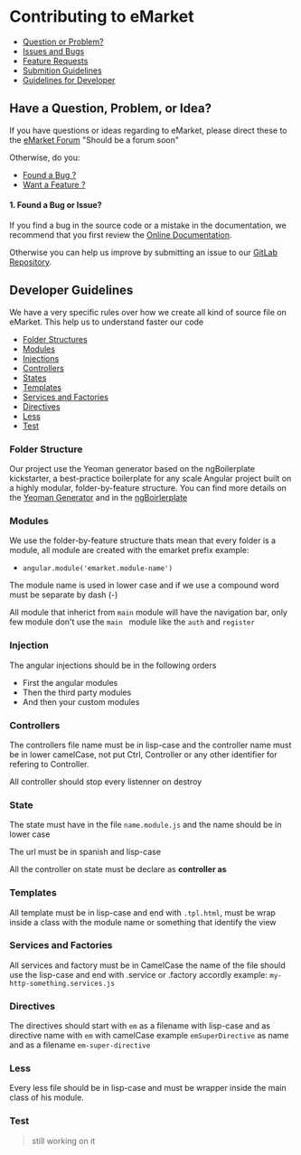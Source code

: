 # Contributing to eMarket 
 
 - [Question or Problem?](#have-a-question-problem-or-idea)
 - [Issues and Bugs](#bug)
 - [Feature Requests](#feature)
 - [Submition Guidelines](#feature)
 - [Guidelines for Developer](#developer)

## <a name="question"></a> Have a Question, Problem, or Idea?
If you have questions or ideas regarding to eMarket, please direct these to the [eMarket Forum](http://forum.emarket.do) "Should be a forum soon"

Otherwise, do you:

- [Found a Bug ?](#bug)
- [Want a Feature ?](#feature)

#### <a name="bug"></a>1. Found a Bug or Issue?
If you find a bug in the source code or a mistake in the documentation, we recommend that you first review the [Online Documentation](http://docs.emarket.do/).

Otherwise you can help us improve by submitting an issue to our
[GitLab Repository](https://gitlab.com/emarket/frontend/issues/new).


## <a name="developer"></a> Developer Guidelines
	
We have a very specific rules over how we create all kind of source file on eMarket. This help us to understand faster our code

 - [Folder Structures](#folders)
 - [Modules](#module)
 - [Injections](#injection)
 - [Controllers](#controller)
 - [States](#state)
 - [Templates](#template)
 - [Services and Factories](#module)
 - [Directives](#module)
 - [Less](#module)
 - [Test](#module)


### <a name="folders"></a> Folder Structure

Our project use the Yeoman generator based on the ngBoilerplate kickstarter, a best-practice boilerplate for any scale Angular project built on a highly modular, folder-by-feature structure. You can find more details on the [Yeoman Generator](https://github.com/thardy/generator-ngbp) and in the [ngBoirlerplate](https://github.com/ngbp/ngbp)

### <a name="module"></a> Modules

We use the folder-by-feature structure thats mean that every folder is a module, all module are created with the emarket prefix example:

 - `angular.module('emarket.module-name')` 

The module name is used in lower case and if we use a compound word must be separate by dash (-)

All module that inherict from `main` module will have the navigation bar, only few module don't use the `main ` module like the `auth` and `register`

### <a name="injection"></a> Injection

The angular injections should be in the following orders

 - First the angular modules
 - Then the third party modules
 - And then your custom modules

### <a name="controller"></a> Controllers

The controllers file name must be in lisp-case and the controller name must be in lower camelCase, not put Ctrl, Controller or any other identifier for refering to Controller.

All controller should stop every listenner on destroy

### <a name="state"></a> State

The state must have in the file `name.module.js` and the name should be in lower case

The url must be in spanish and lisp-case

All the controller on state must be declare as **controller as**

### <a name="templates"></a> Templates

All template must be in lisp-case and end with `.tpl.html`, must be wrap inside a class with the module name or something that identify the view

### <a name="service-factory"></a> Services and Factories

All services and factory must be in CamelCase the name of the file should use the lisp-case and end with .service or .factory accordly example: `my-http-something.services.js`

### <a name="directive"></a> Directives

The directives should start with `em` as a filename with lisp-case and as directive name with `em` with camelCase example `emSuperDirective` as name and as a filename `em-super-directive`


### <a name="less"></a> Less

Every less file should be in lisp-case and must be wrapper inside the main class of his module.

### <a name="Test"></a> Test
>still working on it